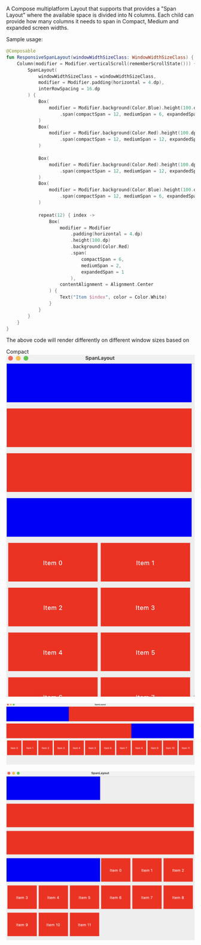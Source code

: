 A Compose multiplatform Layout that supports that provides a "Span Layout" where the available space is divided into N columns. Each child can provide how many columns it needs to span in Compact, Medium and expanded screen widths.

Sample usage:

```kotlin
@Composable
fun ResponsiveSpanLayout(windowWidthSizeClass: WindowWidthSizeClass) {
    Column(modifier = Modifier.verticalScroll(rememberScrollState())) {
        SpanLayout(
            windowWidthSizeClass = windowWidthSizeClass,
            modifier = Modifier.padding(horizontal = 4.dp),
            interRowSpacing = 16.dp
        ) {
            Box(
                modifier = Modifier.background(Color.Blue).height(100.dp)
                    .span(compactSpan = 12, mediumSpan = 6, expandedSpan = 4)
            )
            Box(
                modifier = Modifier.background(Color.Red).height(100.dp)
                    .span(compactSpan = 12, mediumSpan = 12, expandedSpan = 8)
            )

            Box(
                modifier = Modifier.background(Color.Red).height(100.dp)
                    .span(compactSpan = 12, mediumSpan = 12, expandedSpan = 8)
            )
            Box(
                modifier = Modifier.background(Color.Blue).height(100.dp)
                    .span(compactSpan = 12, mediumSpan = 6, expandedSpan = 4)
            )

            repeat(12) { index ->
                Box(
                    modifier = Modifier
                        .padding(horizontal = 4.dp)
                        .height(100.dp)
                        .background(Color.Red)
                        .span(
                            compactSpan = 6,
                            mediumSpan = 2,
                            expandedSpan = 1
                        ),
                    contentAlignment = Alignment.Center
                ) {
                    Text("Item $index", color = Color.White)
                }
            }
        }
    }
}

```

The above code will render differently on different window sizes based on

Compact
![Compact](./images/compact.png)

![Expanded](./images/expanded.png)

![Medium](./images/medium.png)